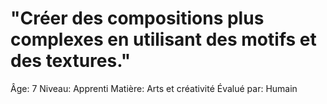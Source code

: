 # "Créer des compositions plus complexes en utilisant des motifs et des textures."

Âge: 7
Niveau: Apprenti
Matière: Arts et créativité
Évalué par: Humain